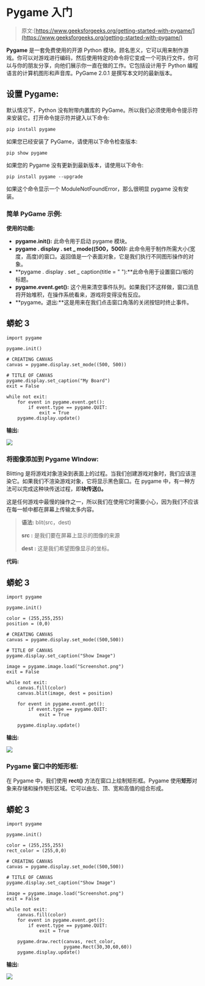 # Pygame 入门

> 原文:[https://www.geeksforgeeks.org/getting-started-with-pygame/](https://www.geeksforgeeks.org/getting-started-with-pygame/)

**Pygame** 是一套免费使用的开源 Python 模块。顾名思义，它可以用来制作游戏。你可以对游戏进行编码，然后使用特定的命令将它变成一个可执行文件，你可以与你的朋友分享，向他们展示你一直在做的工作。它包括设计用于 Python 编程语言的计算机图形和声音库。PyGame 2.0.1 是撰写本文时的最新版本。

## **设置 Pygame:**

默认情况下，Python 没有附带内置库的 PyGame。所以我们必须使用命令提示符来安装它。打开命令提示符并键入以下命令:

```
pip install pygame
```

如果您已经安装了 PyGame，请使用以下命令检查版本:

```
pip show pygame
```

如果您的 Pygame 没有更新到最新版本，请使用以下命令:

```
pip install pygame --upgrade
```

如果这个命令显示一个 ModuleNotFoundError，那么很明显 pygame 没有安装。

### **简单 PyGame 示例:**

**使用的功能:**

*   **pygame.init():** 此命令用于启动 pygame 模块。
*   **pygame . display . set _ mode((500，500)):** 此命令用于制作所需大小(宽度，高度)的窗口。返回值是一个表面对象，它是我们执行不同图形操作的对象。
*   **pygame . display . set _ caption(title = " "):**此命令用于设置窗口/板的标题。
*   **pygame.event.get():** 这个用来清空事件队列。如果我们不这样做，窗口消息将开始堆积，在操作系统看来，游戏将变得没有反应。
*   **pygame。退出:**这是用来在我们点击窗口角落的关闭按钮时终止事件。

## 蟒蛇 3

```
import pygame

pygame.init()

# CREATING CANVAS
canvas = pygame.display.set_mode((500, 500))

# TITLE OF CANVAS
pygame.display.set_caption("My Board")
exit = False

while not exit:
    for event in pygame.event.get():
        if event.type == pygame.QUIT:
            exit = True
    pygame.display.update()
```

**输出:**

![](img/3b2aacd0369d27afe61b4ff570c952df.png)

### 将图像添加到 Pygame WIndow:

Blitting 是将游戏对象渲染到表面上的过程。当我们创建游戏对象时，我们应该渲染它。如果我们不渲染游戏对象，它将显示黑色窗口。在 pygame 中，有一种方法可以完成这种块传送过程，即**块传送()。**

这是任何游戏中最慢的操作之一，所以我们在使用它时需要小心，因为我们不应该在每一帧中都在屏幕上传输太多内容。

> **语法:** blit(src，dest)
> 
> **src :** 是我们要在屏幕上显示的图像的来源
> 
> **dest :** 这是我们希望图像显示的坐标。

**代码:**

## 蟒蛇 3

```
import pygame

pygame.init()

color = (255,255,255)
position = (0,0)

# CREATING CANVAS
canvas = pygame.display.set_mode((500,500))

# TITLE OF CANVAS
pygame.display.set_caption("Show Image")

image = pygame.image.load("Screenshot.png")
exit = False

while not exit:
    canvas.fill(color)
    canvas.blit(image, dest = position)

    for event in pygame.event.get():
        if event.type == pygame.QUIT:
            exit = True

    pygame.display.update()
```

**输出:**

![](img/dbc8cea41660c42bdc81a20b5a032396.png)

### Pygame 窗口中的矩形框:

在 Pygame 中，我们使用 **rect()** 方法在窗口上绘制矩形框。Pygame 使用**矩形**对象来存储和操作矩形区域。它可以由左、顶、宽和高值的组合形成。

## 蟒蛇 3

```
import pygame

pygame.init()

color = (255,255,255)
rect_color = (255,0,0)

# CREATING CANVAS
canvas = pygame.display.set_mode((500,500))

# TITLE OF CANVAS
pygame.display.set_caption("Show Image")

image = pygame.image.load("Screenshot.png")
exit = False

while not exit:
    canvas.fill(color)
    for event in pygame.event.get():
        if event.type == pygame.QUIT:
            exit = True

    pygame.draw.rect(canvas, rect_color,
                     pygame.Rect(30,30,60,60))
    pygame.display.update()
```

**输出:**

![](img/d25454598f0c7661748110a0b6116b53.png)